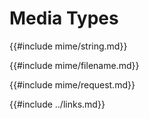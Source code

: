 # Media Types

{{#include mime/string.md}}

{{#include mime/filename.md}}

{{#include mime/request.md}}

{{#include ../links.md}}
